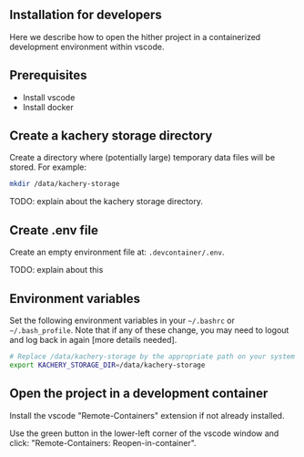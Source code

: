 ## Installation for developers

Here we describe how to open the hither project in a containerized development environment within vscode.

## Prerequisites

* Install vscode
* Install docker

## Create a kachery storage directory

Create a directory where (potentially large) temporary data files will be stored. For example:

```bash
mkdir /data/kachery-storage
```

TODO: explain about the kachery storage directory.

## Create .env file

Create an empty environment file at: `.devcontainer/.env`.

TODO: explain about this

## Environment variables

Set the following environment variables in your `~/.bashrc` or `~/.bash_profile`. Note that if any of these change, you may need to logout and log back in again [more details needed].

```bash
# Replace /data/kachery-storage by the appropriate path on your system
export KACHERY_STORAGE_DIR=/data/kachery-storage
```

## Open the project in a development container

Install the vscode "Remote-Containers" extension if not already installed.

Use the green button in the lower-left corner of the vscode window and click: "Remote-Containers: Reopen-in-container".

